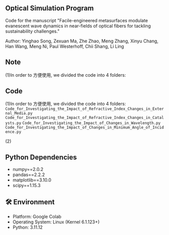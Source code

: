 **Optical Simulation Program**
---------------------------------------------------------------------------------------------------------------------------------
Code for the manuscript "Facile-engineered metasurfaces modulate evanescent wave dynamics in near-fields of optical fibers for tackling sustainability challenges."

Author: Yinghao Song, Zexuan Ma, Zhe Zhao, Meng Zhang, Xinyu Chang, Han Wang, Meng Ni, Paul Westerhoff, Chii Shang, Li Ling

**Note**
---------------------------------------------------------------------------------------------------------------------------------
(1)In order to 方便使用, we divided the code into 4 folders:

**Code**
---------------------------------------------------------------------------------------------------------------------------------
(1)In order to 方便使用, we divided the code into 4 folders:
`Code_for_Investigating_the_Impact_of_Refractive_Index_Changes_in_External_Media.py`
`Code_for_Investigating_the_Impact_of_Refractive_Index_Changes_in_Catalysts.py`
`Code_for_Investigating_the_Impact_of_Changes_in_Wavelength.py`
`Code_for_Investigating_the_Impact_of_Changes_in_Minimum_Angle_of_Incidence.py`

(2)

**Python Dependencies**
---------------------------------------------------------------------------------------------------------------------------------
- numpy==2.0.2
- pandas==2.2.2
- matplotlib==3.10.0
- scipy==1.15.3

**🛠 Environment**
---------------------------------------------------------------------------------------------------------------------------------
- Platform: Google Colab
- Operating System: Linux (Kernel 6.1.123+)
- Python: 3.11.12


